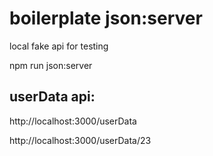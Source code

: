 # boilerplate json:server

local fake api for testing

npm run json:server 

## userData api:
http://localhost:3000/userData

http://localhost:3000/userData/23
